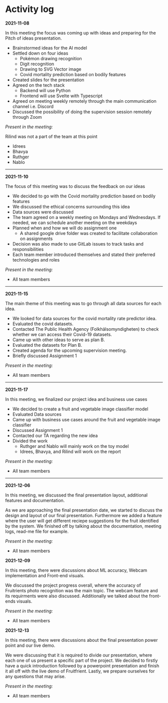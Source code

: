 # Activity log

**2021-11-08**

In this meeting the focus was coming up with ideas and preparing for the Pitch of ideas presentation.

- Brainstormed ideas for the AI model
- Settled down on four ideas
  - Pokémon drawing recognition
  - Digit recognition
  - Drawing to SVG Vector image
  - Covid mortality prediction based on bodily features
- Created slides for the presentation
- Agreed on the tech stack
  - Backend will use Python
  - Frontend will use Svelte with Typescript
- Agreed on meeting weekly remotely through the main communication channel i.e. Discord
- Discussed the possibility of doing the supervision session remotely through Zoom

_Present in the meeting:_

Rilind was not a part of the team at this point

- Idrees
- Bhavya
- Ruthger
- Nablo

---

**2021-11-10**

The focus of this meeting was to discuss the feedback on our ideas

- We decided to go with the Covid mortality prediction based on bodily features
- We discussed the ethical concerns surrounding this idea
- Data sources were discussed
- The team agreed on a weekly meeting on Mondays and Wednesdays. If needed, we can schedule another meeting on the weekdays
- Planned when and how we will do assignment one
  - A shared google drive folder was created to facilitate collaboration on assignments
- Decision was also made to use GitLab issues to track tasks and responsibilities
- Each team member introduced themselves and stated their preferred technologies and roles

_Present in the meeting:_

- All team members

---

**2021-11-15**

The main theme of this meeting was to go through all data sources for each idea.

- We looked for data sources for the covid mortality rate predictor idea.
- Evaluated the covid datasets.
- Contacted The Public Health Agency (Folkhälsomyndigheten) to check whether we can access their Covid-19 datasets.
- Came up with other ideas to serve as plan B.
- Evaluated the datasets for Plan B.
- Created agenda for the upcoming supervision meeting.
- Briefly discussed Assignment 1

_Present in the meeting:_

- All team members

---

**2021-11-17**

In this meeting, we finalized our project idea and business use cases

- We decided to create a fruit and vegetable image classifier model
- Evaluated Data sources
- Came up with business use cases around the fruit and vegetable image classifier
- Discussed Assignment 1
- Contacted our TA regarding the new idea
- Divided the work
  - Ruthger and Nablo will mainly work on the toy model
  - Idrees, Bhavya, and Rilind will work on the report

_Present in the meeting:_

- All team members

---

**2021-12-06**

In this meeting, we discussed the final presentation layout, additional features and documentation.

As we are approaching the final presentation date, we started to discuss the design and layout
of our final presentation. Furthermore we added a feature where the user will get different reciepe 
suggestions for the fruit identified by the system.
We finished off by talking about the documentation, meeting logs, read-me file for example.

_Present in the meeting:_

- All team members

**2021-12-09**

In this meeting, there were discussions about ML accuracy, Webcam implementation and Front-end visuals.

We discussed the project progress overall, where the accuracy of Fruitrients
photo recognition was the main topic. The webcam feature and its requirments 
were also discussed. Additionally we talked about the front-ends visuals.

_Present in the meeting:_

- All team members

**2021-12-13**

In this meeting, there were discussions about the final presentation power point and our live demo.

We were discussing that it is required to divide our presentation, where each one of us
present a specific part of the project. We decided to firstly have a quick introduction followed
by a powerpoint presentation and finish it all off with the live demo of Fruitfrient.
Lastly, we prepare ourselves for any questions that may arise.

_Present in the meeting:_

- All team members
